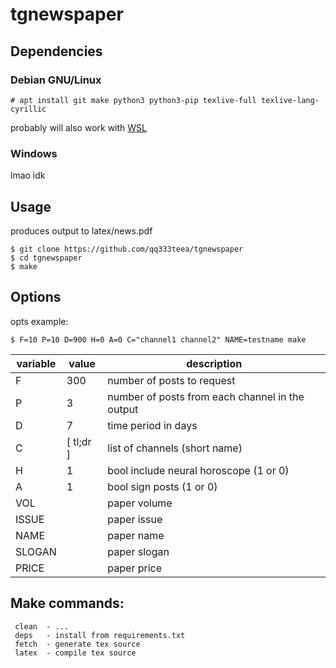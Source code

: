 # tgnewspaper

## Dependencies

### Debian GNU/Linux

    # apt install git make python3 python3-pip texlive-full texlive-lang-cyrillic

probably will also work with [WSL](https://en.wikipedia.org/wiki/Windows_Subsystem_for_Linux)

### Windows

lmao idk

## Usage

produces output to latex/news.pdf

    $ git clone https://github.com/qq333teea/tgnewspaper
    $ cd tgnewspaper
    $ make

## Options

opts example:

    $ F=10 P=10 D=900 H=0 A=0 C="channel1 channel2" NAME=testname make

| variable | value     | description                                     |
|----------|-----------|-------------------------------------------------|
| F        | 300       | number of posts to request                      |
| P        | 3         | number of posts from each channel in the output |
| D        | 7         | time period in days                             |
| C        | [ tl;dr ] | list of channels (short name)                   |
| H        | 1         | bool include neural horoscope (1 or 0)          |
| A        | 1         | bool sign posts (1 or 0)                        |
| VOL      |           | paper volume                                    |
| ISSUE    |           | paper issue                                     |
| NAME     |           | paper name                                      |
| SLOGAN   |           | paper slogan                                    |
| PRICE    |           | paper price                                     |

## Make commands:
     clean  - ...
     deps   - install from requirements.txt
     fetch  - generate tex source
     latex  - compile tex source
